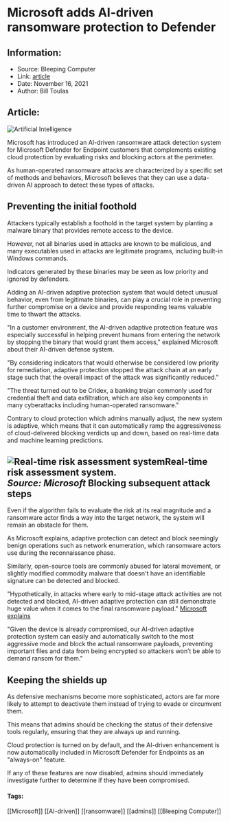 # Microsoft adds AI-driven ransomware protection to Defender
### 

## Information:
+ Source: Bleeping Computer
+ Link: [article](https://www.bleepingcomputer.com/news/microsoft/microsoft-adds-ai-driven-ransomware-protection-to-defender/)
+ Date: November 16, 2021
+ Author: Bill Toulas


## Article:
![Artificial Intelligence](https://www.bleepstatic.com/content/hl-images/2021/11/10/artificial-intelligence-face-header.jpg)


Microsoft has introduced an AI-driven ransomware attack detection system for Microsoft Defender for Endpoint customers that complements existing cloud protection by evaluating risks and blocking actors at the perimeter.


As human-operated ransomware attacks are characterized by a specific set of methods and behaviors, Microsoft believes that they can use a data-driven AI approach to detect these types of attacks.


Preventing the initial foothold
-------------------------------


Attackers typically establish a foothold in the target system by planting a malware binary that provides remote access to the device.


However, not all binaries used in attacks are known to be malicious, and many executables used in attacks are legitimate programs, including built-in Windows commands.


Indicators generated by these binaries may be seen as low priority and ignored by defenders.


Adding an AI-driven adaptive protection system that would detect unusual behavior, even from legitimate binaries, can play a crucial role in preventing further compromise on a device and provide responding teams valuable time to thwart the attacks.


"In a customer environment, the AI-driven adaptive protection feature was especially successful in helping prevent humans from entering the network by stopping the binary that would grant them access," explained Microsoft about their AI-driven defense system.


"By considering indicators that would otherwise be considered low priority for remediation, adaptive protection stopped the attack chain at an early stage such that the overall impact of the attack was significantly reduced."


"The threat turned out to be Cridex, a banking trojan commonly used for credential theft and data exfiltration, which are also key components in many cyberattacks including human-operated ransomware."


Contrary to cloud protection which admins manually adjust, the new system is adaptive, which means that it can automatically ramp the aggressiveness of cloud-delivered blocking verdicts up and down, based on real-time data and machine learning predictions.



![Real-time risk assessment system](https://www.bleepstatic.com/images/news/u/1220909/Diagrams/diagram.jpg)**Real-time risk assessment system.**  
*Source: Microsoft*
Blocking subsequent attack steps
--------------------------------


Even if the algorithm fails to evaluate the risk at its real magnitude and a ransomware actor finds a way into the target network, the system will remain an obstacle for them.


As Microsoft explains, adaptive protection can detect and block seemingly benign operations such as network enumeration, which ransomware actors use during the reconnaissance phase.


Similarly, open-source tools are commonly abused for lateral movement, or slightly modified commodity malware that doesn't have an identifiable signature can be detected and blocked.


"Hypothetically, in attacks where early to mid-stage attack activities are not detected and blocked, AI-driven adaptive protection can still demonstrate huge value when it comes to the final ransomware payload." [Microsoft explains](https://www.microsoft.com/security/blog/2021/11/15/ai-driven-adaptive-protection-against-human-operated-ransomware/)


"Given the device is already compromised, our AI-driven adaptive protection system can easily and automatically switch to the most aggressive mode and block the actual ransomware payloads, preventing important files and data from being encrypted so attackers won’t be able to demand ransom for them."


Keeping the shields up
----------------------


As defensive mechanisms become more sophisticated, actors are far more likely to attempt to deactivate them instead of trying to evade or circumvent them.


This means that admins should be checking the status of their defensive tools regularly, ensuring that they are always up and running.


Cloud protection is turned on by default, and the AI-driven enhancement is now automatically included in Microsoft Defender for Endpoints as an "always-on" feature.


If any of these features are now disabled, admins should immediately investigate further to determine if they have been compromised.




#### Tags:
[[Microsoft]] [[AI-driven]] [[ransomware]] [[admins]] [[Bleeping Computer]]
